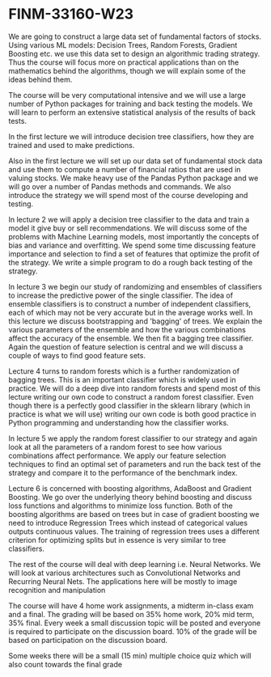 # FINM-33160-W23

We are going to construct a large data set of fundamental factors of stocks. Using various ML models:  Decision Trees, Random Forests, Gradient Boosting etc. we use this data set to design an  algorithmic trading strategy. Thus the course will focus more on practical applications than on the mathematics behind the algorithms, though we will explain some of the ideas behind them.

 

The course will be very computational intensive and we will use a large number of Python packages for training and back testing the models. We will learn to perform an extensive statistical analysis of the results of back tests.

 

In the first lecture we will introduce decision tree classifiers, how they are trained and used to make predictions. 

Also in the first lecture we will set up our data set of fundamental stock data and use them to compute a number of financial ratios that are used in valuing stocks. We make heavy use of the Pandas Python package and we will go over a number of Pandas methods and commands. We also introduce the strategy we will spend most of the course developing and testing.

 

In lecture 2 we will apply a decision tree classifier to the data and train a model it give buy or sell recommendations. We will discuss some of the problems with Machine Learning models, most importantly the concepts of bias and variance and overfitting. We spend some time discussing feature importance and selection to find a set of features that optimize the profit of the strategy. We write a simple program to do a rough back testing of the strategy.

 

In lecture 3 we begin our study of randomizing and ensembles of classifiers to increase the predictive power of the single classifier. The idea of ensemble classifiers is to construct a number of independent classifiers, each of which may not be very accurate but in the average works well. In this lecture we discuss bootstrapping and 'bagging' of trees. We explain the various parameters of the ensemble and how the various combinations affect the accuracy of the ensemble. We then fit a bagging tree classifier. Again the question of feature selection is central and we will discuss a couple of ways to find good feature sets. 

 

Lecture 4 turns to random forests which is a further randomization of bagging trees. This is an important classifier which is widely used in practice. We will do a deep dive into random forests and spend most of this lecture writing our own code to construct a random forest classifier. Even though there is a perfectly good classifier in the sklearn library (which in practice is what we will use) writing our own code is both good practice in Python programming and understanding how the classifier works.

 

In lecture 5 we apply the random forest classifier to our strategy and again look at all the parameters of a random forest to see how various combinations affect performance. We apply our feature selection techniques to find an optimal set of parameters and run the back test of the strategy and compare it to the performance of the benchmark index.

 

Lecture 6 is concerned with boosting algorithms, AdaBoost and Gradient Boosting. We go over the underlying theory behind boosting and discuss loss functions and algorithms to minimize loss function. Both of the boosting algorithms are based on trees but in case of gradient boosting we need to introduce Regression Trees which instead of categorical values outputs continuous values. The training of regression trees uses a different criterion for optimizing splits but in essence is very similar to tree classifiers.

 

The rest of the course will deal with deep learning i.e. Neural Networks. We will look at various architectures such as Convolutional Networks and Recurring Neural Nets. The applications here will be mostly to image recognition and manipulation

 

The course will have 4  home work assignments, a midterm in-class exam and a final. The grading will be based on 35% home work, 20% mid term, 35% final. Every week a small discussion topic will be posted and everyone is required to participate on the discussion board. 10% of the grade will be based on participation on the discussion board.

Some weeks there will be a small (15 min) multiple choice quiz which will also count towards the final grade
